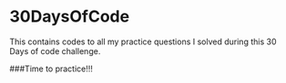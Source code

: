 # 30DaysOfCode

This contains codes to all my practice questions I solved during this 30 Days of code challenge.

###Time to practice!!!